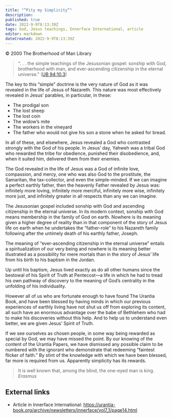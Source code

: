 ```yaml
---
title: "“Pity my Simplicity”"
description: 
published: true
date: 2022-9-9T8:13:39Z
tags: God, Jesus teachings, Innerface International, article
editor: markdown
dateCreated: 2022-9-9T8:13:39Z
---
```


<p class="v-card v-sheet theme--light grey lighten-3 px-2">© 2000 The Brotherhood of Man Library</p>

> “. . . the simple teachings of the Jesusonian gospel: sonship with God, brotherhood with man, and ever-ascending citizenship in the eternal universe.” ([UB 94:10.3](/en/The_Urantia_Book/94#p10_3))

The key to this “simple” doctrine is the very nature of God as it was revealed in the life of Jesus of Nazareth. This nature was most effectively revealed in Jesus’ parables, in particular, in these:

- The prodigal son
- The lost sheep
- The lost coin
- The widow’s mite
- The workers in the vineyard
- The father who would not give his son a stone when he asked for bread.

In all of these, and elsewhere, Jesus revealed a God who contrasted strongly with the God of his people. In Jesus’ day, Yahweh was a tribal God who rewarded the tribe for obedience, punished their disobedience, and, when it suited him, delivered them from their enemies.

The God revealed in the life of Jesus was a God of infinite love, compassion, and mercy, one who was also God to the prostitute, the Samaritan, the tax-collector, and even the simple-minded. If we can imagine a perfect earthly father, then the heavenly Father revealed by Jesus was: infinitely more loving, infinitely more merciful, infinitely more wise, infinitely more just, and infinitely greater in all respects than any we can imagine.

The Jesusonian gospel included sonship with God and ascending citizenship in the eternal universe. In its modern context, sonship with God means membership in the family of God on earth. Nowhere is its meaning given a higher degree of reality than in that component of the story of Jesus life on earth when he undertakes the “father-role” to his Nazareth family following after the untimely death of his earthly father, Joseph.

The meaning of “ever-ascending citizenship in the eternal universe” entails a spiritualization of our very being and nowhere is its meaning better illustrated as a possibility for mere mortals than in the story of Jesus’ life from his birth to his baptism in the Jordan.

Up until his baptism, Jesus lived exactly as do all other humans since the bestowal of his Spirit of Truth at Pentecost—a life in which he had to tread his own pathway of discovery to the meaning of God’s centrality in the unfolding of his individuality.

However all of us who are fortunate enough to have found The Urantia Book, and have been blessed by having minds in which our previous experiences of earthly living have not shut us off from exploring its content, all such have an enormous advantage over the babe of Bethlehem who had to make his discoveries without this help. And to help us to understand even better, we are given Jesus’ Spirit of Truth.

If we see ourselves as chosen people, in some way being rewarded as special by God, we may have missed the point. By our knowing of the content of the Urantia Papers, we have dismissed any possible claim to be numbered with the ignorant who demonstrate that redeeming “faintest flicker of faith.” By stint of the knowledge with which we have been blessed, far more is required from us. Apparently simplicity has its rewards.

> It is well known that, among the blind, the one-eyed man is king.
> _Erasmus_

## External links

- Article in Innerface International: https://urantia-book.org/archive/newsletters/innerface/vol7_1/page14.html


